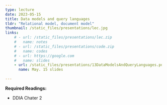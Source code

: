 ```yaml
---
type: lecture
date: 2023-05-15
title: Data models and query languages
tldr: "Relational model, document model"
thumbnail: /static_files/presentations/lec.jpg
links: 
    # - url: /static_files/presentations/lec.zip
    #   name: notes
    # - url: /static_files/presentations/code.zip
    #   name: codes
    # - url: https://google.com
    #   name: slides
    - url: /static_files/presentations/13DataModelsAndQueryLanguages.pdf
      name: May. 15 slides
    
---
```

<!-- **Suggested Readings:**
- [Readings 1](http://example.com)
- [Readings 2](http://example.com) -->
 <!-- (MapReduce, SPARQL) -->

**Required Readings:**
- DDIA Chater 2